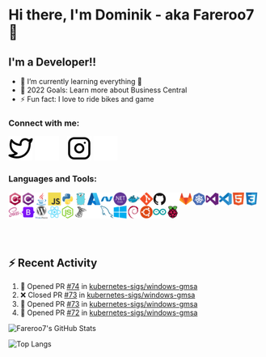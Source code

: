 # Hi there, I'm Dominik - aka Fareroo7 👋 

## I'm a Developer!!
- 🌱 I’m currently learning everything 🤣
- 🥅 2022 Goals: Learn more about Business Central
- ⚡ Fun fact: I love to ride bikes and game

### Connect with me:

<!--[![](./img/globe-light.svg)](#gh-light-mode-only)
[![](./img/globe-dark.svg)](#gh-dark-mode-only)
&nbsp;&nbsp;
[![](./img/linkedin-light.svg)](#gh-light-mode-only)
[![](./img/linkedin-dark.svg)](#gh-dark-mode-only)
&nbsp;&nbsp;-->
[![Twitter](./img/twitter-light.svg)](https://twitter.com/Fareroo7#gh-light-mode-only)
[![Twitter](./img/twitter-dark.svg)](https://twitter.com/Fareroo7#gh-dark-mode-only)
&nbsp;&nbsp;
[![Instagram](./img/instagram-light.svg)](https://www.instagram.com/s1m_d0m#gh-light-mode-only)
[![Instagram](./img/instagram-dark.svg)](https://www.instagram.com/s1m_d0m#gh-dark-mode-only)

### Languages and Tools:

<img align="left" alt="CPlusPlus" width="26px" src="/icons/cplusplus/cplusplus-original.svg" />
<img align="left" alt="CSharp" width="26px" src="/icons/csharp/csharp-original.svg" />
<img align="left" alt="Java" width="26px" src="/icons/java/java-original.svg" />
<img align="left" alt="JavaScript" width="26px" src="/icons/javascript/javascript-original.svg" />
<img align="left" alt="Python" width="26px" src="/icons/python/python-original.svg" />
<img align="left" alt="Go" width="26px" src="/icons/go/go-original.svg" />


<img align="left" alt="Azure" width="26px" src="/icons/azure/azure-original.svg" />
<img align="left" alt="Dot-Net" width="26px" src="/icons/dot-net/dot-net-original.svg" />
<img align="left" alt="DotNetCore" width="26px" src="/icons/dotnetcore/dotnetcore-original.svg" />
<img align="left" alt="Docker" width="26px" src="/icons/docker/docker-original.svg" />
<img align="left" alt="Git" width="26px" src="/icons/git/git-original.svg" />
<img align="left" alt="GitHub" width="26px" src="/icons/github/github-original.svg#gh-light-mode-only" />
<img align="left" alt="GitHub" width="26px" src="/icons/github/github-original-light.svg#gh-dark-mode-only" />
<img align="left" alt="GitLab" width="26px" src="/icons/gitlab/gitlab-original.svg" />
<img align="left" alt="Kubernetes" width="26px" src="/icons/kubernetes/kubernetes-plain.svg" />
<img align="left" alt="VisualStudio" width="26px" src="/icons/visualstudio/visualstudio-plain.svg" />
<img align="left" alt="VSCode" width="26px" src="/icons/vscode/vscode-original.svg" />

<img align="left" alt="HTML5" width="26px" src="/icons/html5/html5-original.svg" />
<img align="left" alt="CSS" width="26px" src="/icons/css3/css3-original.svg" />
<img align="left" alt="SASS" width="26px" src="/icons/sass/sass-original.svg" />
<img align="left" alt="Bootstrap" width="26px" src="/icons/bootstrap/bootstrap-original.svg" />
<img align="left" alt="Wordpress" width="26px" src="/icons/wordpress/wordpress-original.svg" />
<img align="left" alt="React" width="26px" src="/icons/react/react-original.svg" />
<img align="left" alt="NodeJs" width="26px" src="/icons/nodejs/nodejs-original.svg" />
<img align="left" alt="SqlServer" width="26px" src="/icons/microsoftsqlserver/microsoftsqlserver-plain.svg#gh-light-mode-only" />
<img align="left" alt="SqlServer" width="26px" src="/icons/microsoftsqlserver/microsoftsqlserver-plain-light.svg#gh-dark-mode-only" />
<img align="left" alt="MySQL" width="26px" src="/icons/mysql/mysql-original.svg" />

<img align="left" alt="Windows" width="26px" src="/icons/windows8/windows8-original.svg" />
<img align="left" alt="Debian" width="26px" src="/icons/debian/debian-original.svg" />
<img align="left" alt="Ubuntu" width="26px" src="/icons/ubuntu/ubuntu-plain.svg" />

<img align="left" alt="Arduino" width="26px" src="/icons/arduino/arduino-original.svg" />
<img align="left" alt="RaspberryPi" width="26px" src="/icons/raspberrypi/raspberrypi-original.svg" />

&nbsp;

<br />
<br />

&nbsp;

## ⚡ Recent Activity

<!--START_SECTION:activity-->
1. 💪 Opened PR [#74](https://github.com/kubernetes-sigs/windows-gmsa/pull/74) in [kubernetes-sigs/windows-gmsa](https://github.com/kubernetes-sigs/windows-gmsa)
2. ❌ Closed PR [#73](https://github.com/kubernetes-sigs/windows-gmsa/pull/73) in [kubernetes-sigs/windows-gmsa](https://github.com/kubernetes-sigs/windows-gmsa)
3. 💪 Opened PR [#73](https://github.com/kubernetes-sigs/windows-gmsa/pull/73) in [kubernetes-sigs/windows-gmsa](https://github.com/kubernetes-sigs/windows-gmsa)
4. 💪 Opened PR [#72](https://github.com/kubernetes-sigs/windows-gmsa/pull/72) in [kubernetes-sigs/windows-gmsa](https://github.com/kubernetes-sigs/windows-gmsa)
<!--END_SECTION:activity-->

![Fareroo7's GitHub Stats](https://github-readme-stats.vercel.app/api?username=Fareroo7&show_icons=true&hide_border=false&title_color=8cc837&icon_color=8cc837&bg_color=09131B&text_color=ffffff&border_color=0c1a25&count_private=true)

![Top Langs](https://github-readme-stats.vercel.app/api/top-langs/?username=Fareroo7&hide_border=false&title_color=8cc837&icon_color=8cc837&bg_color=09131B&text_color=ffffff&border_color=0c1a25&count_private=true)